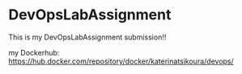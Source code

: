 # DevOpsLabAssignment

This is my DevOpsLabAssignment submission!!

my Dockerhub: https://hub.docker.com/repository/docker/katerinatsikoura/devops/
